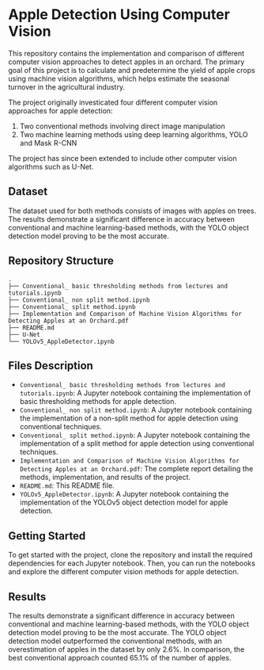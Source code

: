 # Apple Detection Using Computer Vision

This repository contains the implementation and comparison of different computer vision approaches to detect apples in an orchard. The primary goal of this project is to calculate and predetermine the yield of apple crops using machine vision algorithms, which helps estimate the seasonal turnover in the agricultural industry.

The project originally investicated four different computer vision approaches for apple detection:

1. Two conventional methods involving direct image manipulation
2. Two machine learning methods using deep learning algorithms, YOLO and Mask R-CNN

The project has since been extended to include other computer vision algorithms such as U-Net.

## Dataset

The dataset used for both methods consists of images with apples on trees. The results demonstrate a significant difference in accuracy between conventional and machine learning-based methods, with the YOLO object detection model proving to be the most accurate.

## Repository Structure

```
.
├── Conventional_ basic thresholding methods from lectures and tutorials.ipynb
├── Conventional_ non split method.ipynb
├── Conventional_ split method.ipynb
├── Implementation and Comparison of Machine Vision Algorithms for Detecting Apples at an Orchard.pdf
├── README.md
├── U-Net
└── YOLOv5_AppleDetector.ipynb

```

## Files Description

- `Conventional_ basic thresholding methods from lectures and tutorials.ipynb`: A Jupyter notebook containing the implementation of basic thresholding methods for apple detection.
- `Conventional_ non split method.ipynb`: A Jupyter notebook containing the implementation of a non-split method for apple detection using conventional techniques.
- `Conventional_ split method.ipynb`: A Jupyter notebook containing the implementation of a split method for apple detection using conventional techniques.
- `Implementation and Comparison of Machine Vision Algorithms for Detecting Apples at an Orchard.pdf`: The complete report detailing the methods, implementation, and results of the project.
- `README.md`: This README file.
- `YOLOv5_AppleDetector.ipynb`: A Jupyter notebook containing the implementation of the YOLOv5 object detection model for apple detection.

## Getting Started

To get started with the project, clone the repository and install the required dependencies for each Jupyter notebook. Then, you can run the notebooks and explore the different computer vision methods for apple detection.

## Results

The results demonstrate a significant difference in accuracy between conventional and machine learning-based methods, with the YOLO object detection model proving to be the most accurate. The YOLO object detection model outperformed the conventional methods, with an overestimation of apples in the dataset by only 2.6%. In comparison, the best conventional approach counted 65.1% of the number of apples.


